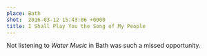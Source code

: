 ```yaml
---
place: Bath
shot:  2016-03-12 15:43:06 +0000
title: I Shall Play You the Song of My People
---
```


Not listening to _Water Music_ in Bath was such a missed opportunity.
